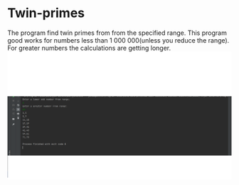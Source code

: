 # Twin-primes
The program find twin primes from from the specified range.
This program good works for numbers less than 1 000 000(unless you reduce the range). For greater numbers the calculations are getting longer.
![result](./images/screen1.png)
